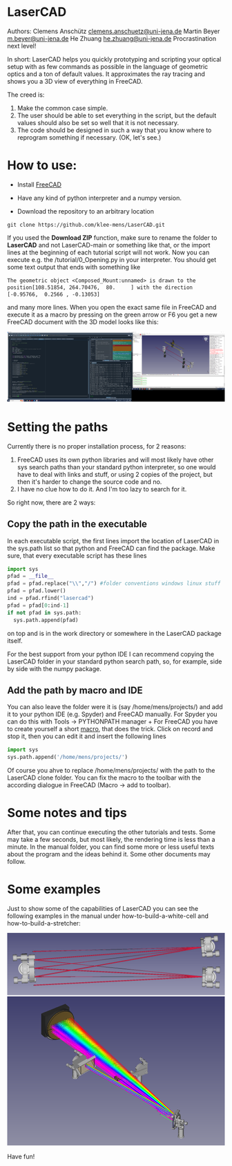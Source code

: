 # LaserCAD
Authors: Clemens Anschütz clemens.anschuetz@uni-jena.de
Martin Beyer m.beyer@uni-jena.de
He Zhuang he.zhuang@uni-jena.de
Procrastination next level!

In short: LaserCAD helps you quickly prototyping and scripting your optical
setup with as few commands as possible in the language of geometric optics and
a ton of default values. It approximates the ray tracing and shows you a 3D
view of everything in FreeCAD.

The creed is:
1. Make the common case simple.
2. The user should be able to set everything in the script, but the default values should also be set so well that it is not necessary.
3. The code should be designed in such a way that you know where to reprogram something if necessary. (OK, let's see.)

# How to use:
- Install [FreeCAD](https://www.freecad.org/downloads.php)

- Have any kind of python interpreter and a numpy version.

- Download the repository to an arbitrary location
```
git clone https://github.com/klee-mens/LaserCAD.git
```
If you used the **Download ZIP** function, make sure to rename the folder to 
**LaserCAD** and not LaserCAD-main or something like that, or the import lines 
at the beginning of each tutorial script will not work.
Now you can execute e.g. the /tutorial/0_Opening.py in your interpreter.
You should get some text output that ends with something like
```
The geometric object <Composed_Mount:unnamed> is drawn to the position[108.51854, 264.70476,  80.     ] with the direction [-0.95766,  0.2566 , -0.13053]
```
and many more lines. When you open the exact same file in FreeCAD and execute it as a macro by
pressing on the green arrow or F6 you get a new FreeCAD document with the 3D
model looks like this:

![Screenshot von 0_Opening.py in Spyder und in FreeCAD](manual/images/Tutorial-images/0_Opening.png)

# Setting the paths
Currently there is no proper installation process, for 2 reasons:
1. FreeCAD uses its own python libraries and will most likely have other sys 
search paths than your standard python interpreter, so one would have to deal 
with links and stuff, or using 2 copies of the project, but then it's harder to
change the source code and no.
2. I have no clue how to do it. And I'm too lazy to search for it.

So right now, there are 2 ways:
## Copy the path in the executable
In each executable script, the first lines import the location of LaserCAD in
the sys.path list so that python and FreeCAD can find the package. Make sure,
that every executable script has these lines 
```python
import sys
pfad = __file__
pfad = pfad.replace("\\","/") #folder conventions windows linux stuff
pfad = pfad.lower()
ind = pfad.rfind("lasercad")
pfad = pfad[0:ind-1]
if not pfad in sys.path:
  sys.path.append(pfad)
```
on top and is in the work directory or somewhere in the LaserCAD package itself.

For the best support from your python IDE I can recommend copying the LaserCAD
folder in your standard python search path, so, for example, side by side with
the numpy package.

## Add the path by macro and IDE
You can also leave the folder were it is (say /home/mens/projects/) and add it to
your python IDE (e.g. Spyder) and FreeCAD manually. For Spyder you can do this
with Tools -> PYTHONPATH manager +
For FreeCAD you have to create yourself a short [macro](https://wiki.freecad.org/Macros), that does the trick.
Click on record and stop it, then you can edit it and insert the following lines
```python
import sys
sys.path.append('/home/mens/projects/')
```
Of course you ahve to replace /home/mens/projects/ with the path to the LaserCAD
clone folder. You can fix the macro to the toolbar with the according dialogue
in FreeCAD (Macro -> add to toolbar).


# Some notes and tips

After that, you can continue executing the other tutorials and tests. Some may
take a few seconds, but most likely, the rendering time is less than a minute.
In the manual folder, you can find some more or less useful texts about the
program and the ideas behind it. Some other documents may follow.


# Some examples
Just to show some of the capabilities of LaserCAD you can see the following
examples in the manual under how-to-build-a-white-cell and
how-to-build-a-stretcher:

<img src="manual/images/how-to-white-cell/white-cell-final.png" alt="Oopsie-NotFound" title="" />

<img src="manual/images/How-to-stretcher/complete.png" alt="StretcherStuff" title="" />

Have fun!